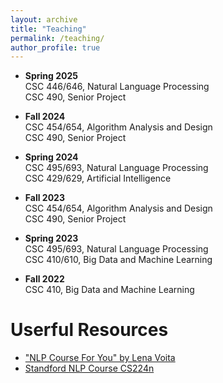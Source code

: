 ```yaml
---
layout: archive
title: "Teaching"
permalink: /teaching/
author_profile: true
---    
```

+ **Spring 2025**      
    CSC 446/646, Natural Language Processing   
    CSC 490, Senior Project
  
+ **Fall 2024**      
    CSC 454/654, Algorithm Analysis and Design  
    CSC 490, Senior Project
  
+ **Spring 2024**      
    CSC 495/693, Natural Language Processing  
    CSC 429/629, Artificial Intelligence

+ **Fall 2023**      
    CSC 454/654, Algorithm Analysis and Design  
    CSC 490, Senior Project

+ **Spring 2023**      
    CSC 495/693, Natural Language Processing      
    CSC 410/610, Big Data and Machine Learning

+ **Fall 2022**      
    CSC 410, Big Data and Machine Learning


#  Userful Resources      

-  ["NLP Course For You" by Lena Voita](https://lena-voita.github.io/nlp_course.html)      
-  [Standford NLP Course CS224n](https://web.stanford.edu/class/cs224n/)     
